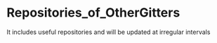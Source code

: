 # Repositories_of_OtherGitters
It includes useful repositories and will be updated at irregular intervals
